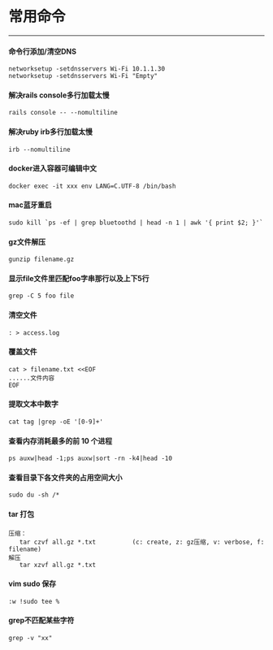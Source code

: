 # 常用命令
---

#### 命令行添加/清空DNS
```
networksetup -setdnsservers Wi-Fi 10.1.1.30
networksetup -setdnsservers Wi-Fi "Empty"
```

#### 解决rails console多行加载太慢
```
rails console -- --nomultiline
```

#### 解决ruby irb多行加载太慢
```
irb --nomultiline
```

#### docker进入容器可编辑中文
```
docker exec -it xxx env LANG=C.UTF-8 /bin/bash
```

#### mac蓝牙重启
```
sudo kill `ps -ef | grep bluetoothd | head -n 1 | awk '{ print $2; }'`
```

#### gz文件解压
```
gunzip filename.gz
```

#### 显示file文件里匹配foo字串那行以及上下5行
```
grep -C 5 foo file
```

#### 清空文件
```
: > access.log
```

#### 覆盖文件
```
cat > filename.txt <<EOF
......文件内容
EOF
```

#### 提取文本中数字
```
cat tag |grep -oE '[0-9]+'
```

#### 查看内存消耗最多的前 10 个进程
```
ps auxw|head -1;ps auxw|sort -rn -k4|head -10  
```

#### 查看目录下各文件夹的占用空间大小
```
sudo du -sh /*
```

#### tar 打包
```
压缩：
   tar czvf all.gz *.txt          (c: create, z: gz压缩, v: verbose, f: filename)
解压
   tar xzvf all.gz *.txt
```

#### vim sudo 保存
```
:w !sudo tee %

```
#### grep不匹配某些字符
```
grep -v "xx"
```
